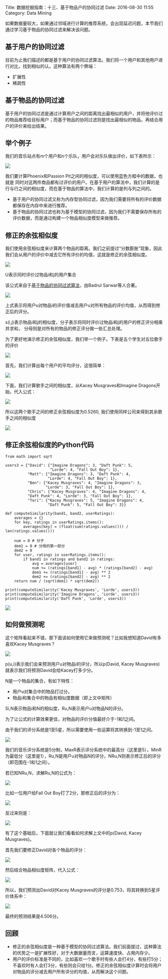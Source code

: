 Title: 数据挖掘指南：十三、基于物品户的协同过滤
Date: 2016-08-30 11:55
Category: Data Mining

如果数据量较大，如果通过邻域进行计算的推荐系统，会出现延迟问题，本节我们通过学习基于物品的协同过滤来解决该问题。

## 基于用户的协同过滤

目前为止我们描述的都是基于用户的协同过滤算法。我们将一个用户和其他用户进行对比，找到相似的认。这种算法有两个弊端：

* 扩展性
* 稀疏性


## 基于物品的协同过滤

基于用户的协同过滤是通过计算用户之间的距离找出最相似的用户，并将他评价过的物品推荐给目标用户；而基于物品的协同过滤则是找出最相似的物品，再结合用户的评价来给出结果。

## 举个例子

我们的音乐站点有m个用户和n个乐队，用户会对乐队做出评价，如下表所示：

![](http://i2.buimg.com/1949/d18fd7bbb8d6ce96.png)

我们要计算Phoenix和Passion Pit之间的相似度，可以使用蓝色方框中的数据，也就是
同时对这两件商品都有过评价的用户。在基于用户的算法中，我们计算的是行与行之间的相似度，而在基于物品的算法中，我们计算的是列与列之间的。

* 基于用户的协同过滤又称为内存型协同过滤，因为我们需要将所有的评价数据都保存在内存中来进行推荐。
* 基于物品的协同过滤也称为基于模型的协同过滤，因为我们不需要保存所有的评价数据，而是通过构建一个物品相似度模型来做推荐。


## 修正的余弦相似度

我们使用余弦相似度来计算两个物品的距离。我们之前提过“分数膨胀”现象，因此我们会从用户的评价中减去它所有评价的均值，这就是修正的余弦相似度。

![](http://i4.buimg.com/1949/3b7f15b8611d00f1.png)

U表示同时评价过物品i和j的用户集合

该公式来自于[基于物品的协同过滤算法](http://www.grouplens.org/papers/pdf/www10_sarwar.pdf)，由Badrul Sarwar等人合著。


![](http://i4.buimg.com/1949/6a0b2316080a7294.png)

上式表示将用户u对物品i的评价值减去用户u对所有物品的评价均值，从而得到修正后的评分。

s(i,j)表示物品i和j的相似度，分子表示将同时评价过物品i和j的用户的修正评分相乘并求和，
分母则是对所有的物品的修正评分做一些汇总处理。

为了更好地演示修正的余弦相似度，我们举一个例子。下表是五个学生对五位歌手的评价

![](http://i4.buimg.com/1949/1bee1cf2fb983976.png)

首先，我们计算出每个用户的平均评分，这很简单：

![](http://i4.buimg.com/1949/411e9f3d7daebcec.png)

下面，我们计算歌手之间的相似度，从Kacey Musgraves和Imagine Dragons开始，代入公式：

![](http://i2.buimg.com/1949/630e9cd387510c97.png)

所以这两个歌手之间的修正余弦相似度为0.5260, 我们使用同样公司来得到其余歌手之间的相似度

![](http://i4.buimg.com/1949/9444023c783604f1.png)

## 修正余弦相似度的Python代码

    from math import sqrt
    
    users3 = {"David": {"Imagine Dragons": 3, "Daft Punk": 5,
                        "Lorde": 4, "Fall Out Boy": 1},
              "Matt": {"Imagine Dragons": 3, "Daft Punk": 4,
                       "Lorde": 4, "Fall Out Boy": 1},
              "Ben": {"Kacey Musgraves": 4, "Imagine Dragons": 3,
                      "Lorde": 3, "Fall Out Boy": 1},
              "Chris": {"Kacey Musgraves": 4, "Imagine Dragons": 4,
              "Daft Punk": 4, "Lorde": 3, "Fall Out Boy": 1},
              "Tori": {"Kacey Musgraves": 5, "Imagine Dragons": 4,
                       "Daft Punk": 5, "Fall Out Boy": 3}}
    
    def computeSimilarity(band1, band2, userRatings):
        averages = {}
        for key, ratings in userRatings.items():
            averages[key] = (float(sum(ratings.values())) / len(ratings.values()))
    
        num = 0 # 分子
        dem1 = 0 # 分母的第一部分
        dem2 = 0
        for user, ratings in userRatings.items():
            if band1 in ratings and band2 in ratings:
                avg = averages[user]
                num += (ratings[band1] - avg) * (ratings[band2] - avg)
                dem1 += (ratings[band1] - avg) ** 2
                dem2 += (ratings[band2] - avg) ** 2
        return num / (sqrt(dem1) * sqrt(dem2))
    
    print(computeSimilarity('Kacey Musgraves', 'Lorde', users3))
    print(computeSimilarity('Imagine Dragons', 'Lorde', users3))
    print(computeSimilarity('Daft Punk', 'Lorde', users3))
    

![](http://i4.buimg.com/1949/1b247aac5ddece4a.png)


## 如何做预测呢

这个矩阵看起来不错，那下面该如何使用它来做预测呢？比如我想知道David有多喜欢Kacey Musgraves？


![](http://i4.buimg.com/1949/07b26ef865dd4577.png)

p(u,i)表示我们会来预测用户u对物品i的评分，所以p(David, Kacey Musgraves)就表示我们将预测David会给Kacey打多少分。

N是一个物品的集合，有如下特性：

* 用户u对集合中的物品打过分。
* 物品i和集合中的物品有相似度数据（即上文中矩阵）

Si,N表示物品i和N的相似度，Ru,N表示用户u对物品N的评分。

为了让公式的计算效果更佳，对物品的评价分值最好介于-1和1之间。

由于我们的评分系统是1至5星，所以需要使用一些运算将其转换到-1至1之间。

![](http://i4.buimg.com/1949/1113d4757f570b28.png)

我们的音乐评分系统是5分制，MaxR表示评分系统中的最高分（这里是5），MinR为最低分（这里是1），Ru,N是用户u对物品N的评分，NRu,N则表示修正后的评分（即范围在-1和1之间）。

若已知NRu,N，求解Ru,N的公式为：

![](http://i4.buimg.com/1949/f87c8784b8d1d0ea.png)


比如一位用户给Fall Out Boy打了2分，那修正后的评分为：

![](http://i2.buimg.com/1949/e45d1e363d6c23df.png)

反过来则是：

![](http://i1.buimg.com/1949/1677ccebad56ea0b.png)

有了这个基础后，下面就让我们看看如何求解上文中的p(David, Kacey Musgraves)。

首先我们要修正David对各个物品的评分：

![](http://i2.buimg.com/1949/5a8c45eef02e187b.png)

然后结合物品相似度矩阵，代入公式：

![](http://i2.buimg.com/1949/c21ba8134d34b680.png)

所以，我们预测出David对Kacey Musgraves的评分是0.753，将其转换到5星评价体系中：

![](http://i2.buimg.com/1949/b7c9e436b015da30.png)

最终的预测结果是4.506分。

## 回顾

* 修正的余弦相似度是一种基于模型的协同过滤算法。我们前面提过，这种算法的优势之一是扩展性好，对于大数据量而言，运算速度快、占用内存少。
* 用户的评价标准是不同的，比如喜欢一个歌手时有些人会打4分，有些打5分；不喜欢时有人会打3分，有些则会只给1分。修正的余弦相似度计算时会将用户对物品的评分减去用户所有评分的均值，从而解决这个问题。
